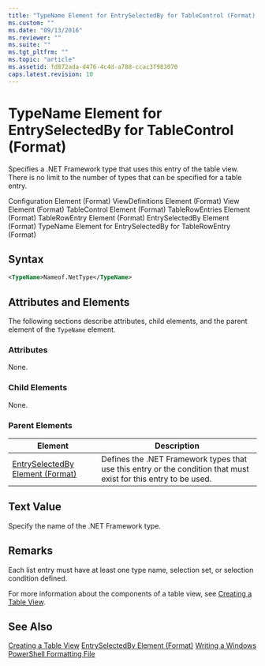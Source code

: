 ```yaml
---
title: "TypeName Element for EntrySelectedBy for TableControl (Format) | Microsoft Docs"
ms.custom: ""
ms.date: "09/13/2016"
ms.reviewer: ""
ms.suite: ""
ms.tgt_pltfrm: ""
ms.topic: "article"
ms.assetid: fd872ada-d476-4c4d-a788-ccac3f983070
caps.latest.revision: 10
---
```

# TypeName Element for EntrySelectedBy for TableControl (Format)
Specifies a .NET Framework type that uses this entry of the table view. There is no limit to the number of types that can be specified for a table entry.

 Configuration Element (Format)
ViewDefinitions Element (Format)
View Element (Format)
TableControl Element (Format)
TableRowEntries Element (Format)
TableRowEntry Element (Format)
EntrySelectedBy Element (Format)
TypeName Element for EntrySelectedBy for TableRowEntry (Format)

## Syntax

```xml
<TypeName>Nameof.NetType</TypeName>
```

## Attributes and Elements
 The following sections describe attributes, child elements, and the parent element of the `TypeName` element.

### Attributes
 None.

### Child Elements
 None.

### Parent Elements

|Element|Description|
|-------------|-----------------|
|[EntrySelectedBy Element (Format)](./entryselectedby-element-for-tablerowentry-for-tablecontrol-format.md)|Defines the .NET Framework types that use this entry or the condition that must exist for this entry to be used.|

## Text Value
 Specify the name of the .NET Framework type.

## Remarks
 Each list entry must have at least one type name, selection set, or selection condition defined.

 For more information about the components of a table view, see [Creating a Table View](./creating-a-table-view.md).

## See Also
 [Creating a Table View](./creating-a-table-view.md)
 [EntrySelectedBy Element (Format)](./entryselectedby-element-for-tablerowentry-for-tablecontrol-format.md)
 [Writing a Windows PowerShell Formatting File](./writing-a-windows-powershell-formatting-file.md)
